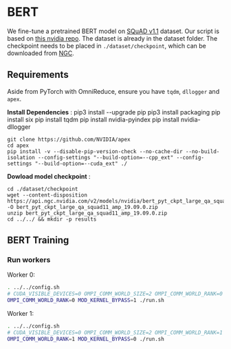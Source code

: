 # BERT
We fine-tune a pretrained BERT model on [SQuAD v1.1](https://rajpurkar.github.io/SQuAD-explorer/) dataset. Our script is based on [this nvidia repo](https://github.com/NVIDIA/DeepLearningExamples/tree/master/PyTorch/LanguageModeling/BERT). The dataset is already in the dataset folder. The checkpoint needs to be placed in `./dataset/checkpoint`, which can be downloaded from [NGC](https://ngc.nvidia.com/catalog/models/nvidia:bert_pyt_ckpt_large_qa_squad11_amp/files).

## Requirements
Aside from PyTorch with OmniReduce, ensure you have `tqdm`, `dllogger` and `apex`.

**Install Dependencies** :
    pip3 install --upgrade pip
    pip3 install packaging
    pip install six
    pip install tqdm
    pip install nvidia-pyindex
    pip install nvidia-dllogger

    git clone https://github.com/NVIDIA/apex
    cd apex
    pip install -v --disable-pip-version-check --no-cache-dir --no-build-isolation --config-settings "--build-option=--cpp_ext" --config-settings "--build-option=--cuda_ext" ./

**Dowload model checkpoint** :

    cd ./dataset/checkpoint
    wget --content-disposition https://api.ngc.nvidia.com/v2/models/nvidia/bert_pyt_ckpt_large_qa_squad11_amp/versions/19.09.0/zip -O bert_pyt_ckpt_large_qa_squad11_amp_19.09.0.zip
    unzip bert_pyt_ckpt_large_qa_squad11_amp_19.09.0.zip
    cd ../../ && mkdir -p results

## BERT Training

###  Run workers
Worker 0:
```bash
. ../../config.sh
# CUDA_VISIBLE_DEVICES=0 OMPI_COMM_WORLD_SIZE=2 OMPI_COMM_WORLD_RANK=0 OMPI_COMM_WORLD_LOCAL_RANK=0 ./run.sh
OMPI_COMM_WORLD_RANK=0 MOD_KERNEL_BYPASS=1 ./run.sh 
```
Worker 1:
```bash
. ../../config.sh
# CUDA_VISIBLE_DEVICES=0 OMPI_COMM_WORLD_SIZE=2 OMPI_COMM_WORLD_RANK=1 OMPI_COMM_WORLD_LOCAL_RANK=0 ./run.sh
OMPI_COMM_WORLD_RANK=1 MOD_KERNEL_BYPASS=0 ./run.sh 
```